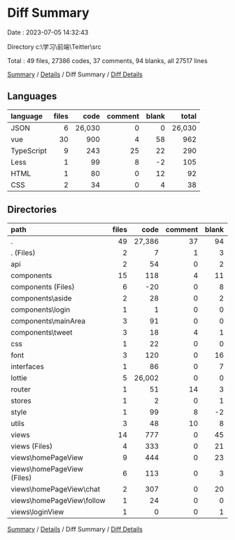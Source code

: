 # Diff Summary

Date : 2023-07-05 14:32:43

Directory c:\\学习\\前端\\Teitter\\src

Total : 49 files,  27386 codes, 37 comments, 94 blanks, all 27517 lines

[Summary](results.md) / [Details](details.md) / Diff Summary / [Diff Details](diff-details.md)

## Languages
| language | files | code | comment | blank | total |
| :--- | ---: | ---: | ---: | ---: | ---: |
| JSON | 6 | 26,030 | 0 | 0 | 26,030 |
| vue | 30 | 900 | 4 | 58 | 962 |
| TypeScript | 9 | 243 | 25 | 22 | 290 |
| Less | 1 | 99 | 8 | -2 | 105 |
| HTML | 1 | 80 | 0 | 12 | 92 |
| CSS | 2 | 34 | 0 | 4 | 38 |

## Directories
| path | files | code | comment | blank | total |
| :--- | ---: | ---: | ---: | ---: | ---: |
| . | 49 | 27,386 | 37 | 94 | 27,517 |
| . (Files) | 2 | 7 | 1 | 3 | 11 |
| api | 2 | 54 | 0 | 2 | 56 |
| components | 15 | 118 | 4 | 11 | 133 |
| components (Files) | 6 | -20 | 0 | 8 | -12 |
| components\\aside | 2 | 28 | 0 | 2 | 30 |
| components\\login | 1 | 1 | 0 | 0 | 1 |
| components\\mainArea | 3 | 91 | 0 | 0 | 91 |
| components\\tweet | 3 | 18 | 4 | 1 | 23 |
| css | 1 | 22 | 0 | 0 | 22 |
| font | 3 | 120 | 0 | 16 | 136 |
| interfaces | 1 | 86 | 0 | 7 | 93 |
| lottie | 5 | 26,002 | 0 | 0 | 26,002 |
| router | 1 | 51 | 14 | 3 | 68 |
| stores | 1 | 2 | 0 | 1 | 3 |
| style | 1 | 99 | 8 | -2 | 105 |
| utils | 3 | 48 | 10 | 8 | 66 |
| views | 14 | 777 | 0 | 45 | 822 |
| views (Files) | 4 | 333 | 0 | 21 | 354 |
| views\\homePageView | 9 | 444 | 0 | 23 | 467 |
| views\\homePageView (Files) | 6 | 113 | 0 | 3 | 116 |
| views\\homePageView\\chat | 2 | 307 | 0 | 20 | 327 |
| views\\homePageView\\follow | 1 | 24 | 0 | 0 | 24 |
| views\\loginView | 1 | 0 | 0 | 1 | 1 |

[Summary](results.md) / [Details](details.md) / Diff Summary / [Diff Details](diff-details.md)